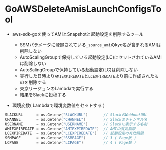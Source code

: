 # GoAWSDeleteAmisLaunchConfigsTool

- aws-sdk-goを使ってAMIとSnapshotと起動設定を削除するツール
  - SSMパラメータに登録されている`_source_ami`のkye名が含まれるAMIは削除しない
  - AutoScalingGroupで保持している起動設定(LC)にセットされているAMIは削除しない
  - AutoSalingGroupで保持している起動設定(LC)は削除しない
  - 実行した日時より`AMIEXPIREDATE`と`LCEXPIREDATE`より前に作成されたものを削除する
  - 東京リージョンのLambdaで実行する
  - 結果をSlackに投稿する


- 環境変数( Lambdaで環境変数値をセットする )
```main.go
SLACKURL      = os.Getenv("SLACKURL")       // SlackのWebhookURL
CHANNEL       = os.Getenv("CHANNEL")        // Slackのチャンネル名
USERNAME      = os.Getenv("USERNAME")       // Slackに表示する名前
AMIEXPIREDATE = os.Getenv("AMIEXPIREDATE")  // AMIの有効期限
LCEXPIREDATE  = os.Getenv("LCEXPIREDATE")   // 起動設定の有効期限
SSMPAGE       = os.Getenv("SSMPAGE")        // 3 ( Page数 )
LCPAGE        = os.Getenv("LCPAGE")         // 4 ( Page数 )
```
